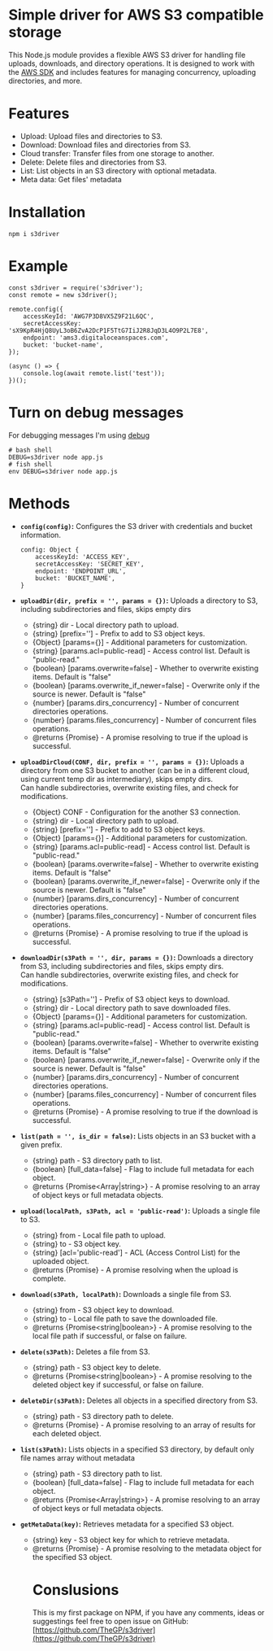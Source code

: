 # Simple driver for AWS S3 compatible storage

This Node.js module provides a flexible AWS S3 driver for handling file uploads, downloads, and directory operations. It is designed to work with the [AWS SDK](https://aws.amazon.com/sdk-for-node-js/) and includes features for managing concurrency, uploading directories, and more.

# Features

* Upload: Upload files and directories to S3.
* Download: Download files and directories from S3.
* Cloud transfer: Transfer files from one storage to another.
* Delete: Delete files and directories from S3.
* List: List objects in an S3 directory with optional metadata.
* Meta data: Get files' metadata

# Installation

```
npm i s3driver
```

# Example
```
const s3driver = require('s3driver');
const remote = new s3driver();

remote.config({
    accessKeyId: 'AWG7P3D8VX5Z9F21L6QC',
    secretAccessKey: 'sX9KpR4HjQ8UyL3oB6ZvA2DcP1F5TtG7IiJ2R8JqD3L4O9P2L7E8',
    endpoint: 'ams3.digitaloceanspaces.com',
    bucket: 'bucket-name',
});

(async () => {
    console.log(await remote.list('test'));
})();
```
# Turn on debug messages
For debugging messages I'm using [debug](https://www.npmjs.com/package/debug)
```
# bash shell
DEBUG=s3driver node app.js
# fish shell
env DEBUG=s3driver node app.js
```

# Methods

- **`config(config)`:**
    Configures the S3 driver with credentials and bucket information.
    ```
	config: Object {
		accessKeyId: 'ACCESS_KEY',
		secretAccessKey: 'SECRET_KEY',
		endpoint: 'ENDPOINT_URL',
		bucket: 'BUCKET_NAME',
	}
 	```

- **`uploadDir(dir, prefix = '', params = {})`:**
	 Uploads a directory to S3, including subdirectories and files, skips empty dirs
	 * {string} dir - Local directory path to upload.
	 * {string} [prefix=''] - Prefix to add to S3 object keys.
	 * {Object} [params={}] - Additional parameters for customization.
	 * {string} [params.acl=public-read] - Access control list. Default is "public-read."
	 * {boolean} [params.overwrite=false] - Whether to overwrite existing items. Default is "false"
	 * {boolean} [params.overwrite_if_newer=false] - Overwrite only if the source is newer. Default is "false"
	 * {number} [params.dirs_concurrency] - Number of concurrent directories operations.
	 * {number} [params.files_concurrency] - Number of concurrent files operations.
	 * @returns {Promise<boolean>} - A promise resolving to true if the upload is successful.

- **`uploadDirCloud(CONF, dir, prefix = '', params = {})`:**
    Uploads a directory from one S3 bucket to another (can be in a different cloud, using current temp dir as intermediary), skips empty dirs.  
    Can handle subdirectories, overwrite existing files, and check for modifications.

	 * {Object} CONF - Configuration for the another S3 connection.
	 * {string} dir - Local directory path to upload.
	 * {string} [prefix=''] - Prefix to add to S3 object keys.
	 * {Object} [params={}] - Additional parameters for customization.
	 * {string} [params.acl=public-read] - Access control list. Default is "public-read."
	 * {boolean} [params.overwrite=false] - Whether to overwrite existing items. Default is "false"
	 * {boolean} [params.overwrite_if_newer=false] - Overwrite only if the source is newer. Default is "false"
	 * {number} [params.dirs_concurrency] - Number of concurrent directories operations.
	 * {number} [params.files_concurrency] - Number of concurrent files operations.
	 * @returns {Promise<boolean>} - A promise resolving to true if the upload is successful.

- **`downloadDir(s3Path = '', dir, params = {})`:**
    Downloads a directory from S3, including subdirectories and files, skips empty dirs.  
    Can handle subdirectories, overwrite existing files, and check for modifications.

	 * {string} [s3Path=''] - Prefix of S3 object keys to download.
	 * {string} dir - Local directory path to save downloaded files.
	 * {Object} [params={}] - Additional parameters for customization.
	 * {string} [params.acl=public-read] - Access control list. Default is "public-read."
	 * {boolean} [params.overwrite=false] - Whether to overwrite existing items. Default is "false"
	 * {boolean} [params.overwrite_if_newer=false] - Overwrite only if the source is newer. Default is "false"
	 * {number} [params.dirs_concurrency] - Number of concurrent directories operations.
	 * {number} [params.files_concurrency] - Number of concurrent files operations.
	 * @returns {Promise<boolean>} - A promise resolving to true if the download is successful.

- **`list(path = '', is_dir = false)`:**
    Lists objects in an S3 bucket with a given prefix.
	 * {string} path - S3 directory path to list.
	 * {boolean} [full_data=false] - Flag to include full metadata for each object.
	 * @returns {Promise<Array|string>} - A promise resolving to an array of object keys or full metadata objects.

    
- **`upload(localPath, s3Path, acl = 'public-read')`:**
    Uploads a single file to S3.

	 * {string} from - Local file path to upload.
	 * {string} to - S3 object key.
	 * {string} [acl='public-read'] - ACL (Access Control List) for the uploaded object.
	 * @returns {Promise} - A promise resolving when the upload is complete.

- **`download(s3Path, localPath)`:**
    Downloads a single file from S3.

	 * {string} from - S3 object key to download.
	 * {string} to - Local file path to save the downloaded file.
	 * @returns {Promise<string|boolean>} - A promise resolving to the local file path if successful, or false on failure.

- **`delete(s3Path)`:**
    Deletes a file from S3.
	 * {string} path - S3 object key to delete.
	 * @returns {Promise<string|boolean>} - A promise resolving to the deleted object key if successful, or false on failure.

- **`deleteDir(s3Path)`:**
    Deletes all objects in a specified directory from S3.
	 * {string} path - S3 directory path to delete.
	 * @returns {Promise<Array>} - A promise resolving to an array of results for each deleted object.

- **`list(s3Path)`:**
    Lists objects in a specified S3 directory, by default only file names array without metadata
	 * {string} path - S3 directory path to list.
	 * {boolean} [full_data=false] - Flag to include full metadata for each object.
	 * @returns {Promise<Array|string>} - A promise resolving to an array of object keys or full metadata objects.

- **`getMetaData(key)`:**
    Retrieves metadata for a specified S3 object.
	 * {string} key - S3 object key for which to retrieve metadata.
	 * @returns {Promise<Object>} - A promise resolving to the metadata object for the specified S3 object.


# Conslusions

This is my first package on NPM, if you have any comments, ideas or suggestings feel free to open issue on GitHub: [https://github.com/TheGP/s3driver](https://github.com/TheGP/s3driver)